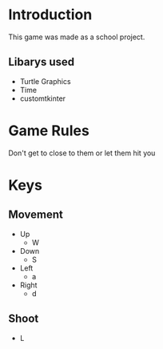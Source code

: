 # Introduction
This game was made as a school project.

## Libarys used
- Turtle Graphics
- Time
- customtkinter

# Game Rules
Don't get to close to them or let them hit you

# Keys
## Movement
- Up
  - W
- Down
  - S
- Left
  - a
- Right
  - d
## Shoot
- L
